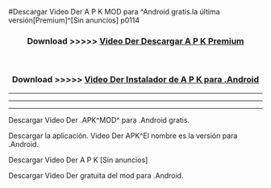 #Descargar Video Der  A P K MOD para ^Android gratis.la última versión[Premium]^[Sin anuncios] p0114



<div align="center">
<h3>Download >>>>> <a href="https://es-web.web.app/?es= ${title}">Video Der  Descargar A P K Premium</a></h3><br>

<h3>Download >>>>> <a href="https://es-web.web.app/?es= ${title}">Video Der  Instalador de A P K para .Android</a></h3>
</div>


----------------------------------------------------------

----------------------------------------------------------

----------------------------------------------------------

Descargar Video Der  .APK^MOD^ para .Android gratis.

Descargar la aplicación. Video Der  APK^El nombre es la versión para .Android.

Descargar Video Der  A P K [Sin anuncios]

Descargar Video Der  gratuita del mod para .Android.